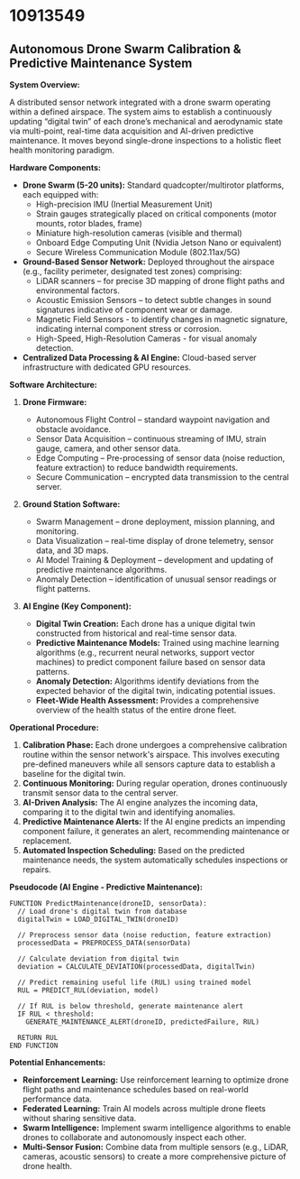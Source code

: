 # 10913549

## Autonomous Drone Swarm Calibration & Predictive Maintenance System

**System Overview:**

A distributed sensor network integrated with a drone swarm operating within a defined airspace. The system aims to establish a continuously updating “digital twin” of each drone’s mechanical and aerodynamic state via multi-point, real-time data acquisition and AI-driven predictive maintenance. It moves beyond single-drone inspections to a holistic fleet health monitoring paradigm.

**Hardware Components:**

*   **Drone Swarm (5-20 units):** Standard quadcopter/multirotor platforms, each equipped with:
    *   High-precision IMU (Inertial Measurement Unit)
    *   Strain gauges strategically placed on critical components (motor mounts, rotor blades, frame)
    *   Miniature high-resolution cameras (visible and thermal)
    *   Onboard Edge Computing Unit (Nvidia Jetson Nano or equivalent)
    *   Secure Wireless Communication Module (802.11ax/5G)
*   **Ground-Based Sensor Network:** Deployed throughout the airspace (e.g., facility perimeter, designated test zones) comprising:
    *   LiDAR scanners – for precise 3D mapping of drone flight paths and environmental factors.
    *   Acoustic Emission Sensors – to detect subtle changes in sound signatures indicative of component wear or damage.
    *   Magnetic Field Sensors - to identify changes in magnetic signature, indicating internal component stress or corrosion.
    *   High-Speed, High-Resolution Cameras - for visual anomaly detection.
*   **Centralized Data Processing & AI Engine:** Cloud-based server infrastructure with dedicated GPU resources.

**Software Architecture:**

1.  **Drone Firmware:**
    *   Autonomous Flight Control – standard waypoint navigation and obstacle avoidance.
    *   Sensor Data Acquisition – continuous streaming of IMU, strain gauge, camera, and other sensor data.
    *   Edge Computing – Pre-processing of sensor data (noise reduction, feature extraction) to reduce bandwidth requirements.
    *   Secure Communication – encrypted data transmission to the central server.

2.  **Ground Station Software:**
    *   Swarm Management – drone deployment, mission planning, and monitoring.
    *   Data Visualization – real-time display of drone telemetry, sensor data, and 3D maps.
    *   AI Model Training & Deployment – development and updating of predictive maintenance algorithms.
    *   Anomaly Detection – identification of unusual sensor readings or flight patterns.

3.  **AI Engine (Key Component):**
    *   **Digital Twin Creation:** Each drone has a unique digital twin constructed from historical and real-time sensor data.
    *   **Predictive Maintenance Models:** Trained using machine learning algorithms (e.g., recurrent neural networks, support vector machines) to predict component failure based on sensor data patterns.
    *   **Anomaly Detection:** Algorithms identify deviations from the expected behavior of the digital twin, indicating potential issues.
    *   **Fleet-Wide Health Assessment:** Provides a comprehensive overview of the health status of the entire drone fleet.

**Operational Procedure:**

1.  **Calibration Phase:** Each drone undergoes a comprehensive calibration routine within the sensor network's airspace. This involves executing pre-defined maneuvers while all sensors capture data to establish a baseline for the digital twin.
2.  **Continuous Monitoring:** During regular operation, drones continuously transmit sensor data to the central server.
3.  **AI-Driven Analysis:** The AI engine analyzes the incoming data, comparing it to the digital twin and identifying anomalies.
4.  **Predictive Maintenance Alerts:** If the AI engine predicts an impending component failure, it generates an alert, recommending maintenance or replacement.
5.  **Automated Inspection Scheduling:** Based on the predicted maintenance needs, the system automatically schedules inspections or repairs.

**Pseudocode (AI Engine - Predictive Maintenance):**

```
FUNCTION PredictMaintenance(droneID, sensorData):
  // Load drone's digital twin from database
  digitalTwin = LOAD_DIGITAL_TWIN(droneID)

  // Preprocess sensor data (noise reduction, feature extraction)
  processedData = PREPROCESS_DATA(sensorData)

  // Calculate deviation from digital twin
  deviation = CALCULATE_DEVIATION(processedData, digitalTwin)

  // Predict remaining useful life (RUL) using trained model
  RUL = PREDICT_RUL(deviation, model)

  // If RUL is below threshold, generate maintenance alert
  IF RUL < threshold:
    GENERATE_MAINTENANCE_ALERT(droneID, predictedFailure, RUL)

  RETURN RUL
END FUNCTION
```

**Potential Enhancements:**

*   **Reinforcement Learning:** Use reinforcement learning to optimize drone flight paths and maintenance schedules based on real-world performance data.
*   **Federated Learning:** Train AI models across multiple drone fleets without sharing sensitive data.
*   **Swarm Intelligence:** Implement swarm intelligence algorithms to enable drones to collaborate and autonomously inspect each other.
*   **Multi-Sensor Fusion:** Combine data from multiple sensors (e.g., LiDAR, cameras, acoustic sensors) to create a more comprehensive picture of drone health.